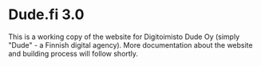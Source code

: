 # Dude.fi 3.0

This is a working copy of the website for Digitoimisto Dude Oy (simply "Dude" - a Finnish digital agency). More documentation about the website and building process will follow shortly.
